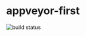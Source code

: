 # appveyor-first

![build status](https://ci.appveyor.com/api/projects/status/3lmd52ymy38alyc2?svg=true "build status")
